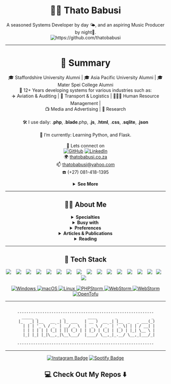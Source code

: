 <!--
**thatobabusi/thatobabusi** is a ✨ _special_ ✨ repository because its `README.md` (this file) appears on your GitHub profile.
-->

<h1 align="center"> 👨‍💻 Thato Babusi</h1>

<p align="center">
    A seasoned Systems Developer by day 🌤️, and an aspiring Music Producer by night🌛.

  <br> 
  <img src="https://komarev.com/ghpvc/?username=thatobabusi" alt="https://github.com/thatobabusi" />
</p>

<hr>

<h1 align="center"> 👨‍ Summary</h1>

<div align="center">

🎓 Staffordshire University Alumni | 🎓 Asia Pacific University Alumni | 🎓 Mater Spei College Alumni <br/>
‍🚀 12+ Years developing systems for various industries such as: <br/>
✈️ Aviation & Auditing |
🚢 Transport & Logistics |
🧑‍🤝‍🧑 Human Resource Management |  
📺 Media and Advertising |
🔬 Research <br/><br/>
🛠️ I use daily: .**php**, .**blade**.php, .**js**, .**html**, .**css**, .**sqlite**, .**json** <br/><br/>
🌱 I’m currently: Learning Python, and Flask.
<br/> <br/>
🔗 Lets connect on
<br/><a href="https://github.com/thatobabusi" target="_blank"><img alt="GitHub" src="https://img.shields.io/badge/-@thatobabusi-181717?style=flat-square&logo=GitHub&logoColor=white"></a>
<a href="https://www.linkedin.com/in/thatobabusi" target="_blank"><img alt="LinkedIn" src="https://img.shields.io/badge/LinkedIn-@thatobabusi-0077B5?style=flat-square&logo=LinkedIn&logoColor=white"></a>
<br/>🌍 <a name="website" href="https://thatobabusi.co.za">thatobabusi.co.za</a>
<br/>📫 thatobabusi@yahoo.com
<br/>☎️ (+27) 081-418-1395

</div>

<div align="center">
<details>
  <summary><b>See More</b></summary>

<div align="left">

```
if (You::lookingFor('PHP Developer')) {

    $requirements = Requirements::for('Systems Developer')
                        ->withExperience(12)
                        ->stack('PHP')
                        ->usingDaily([
                            '.php', '.blade.php', '.js', '.html', '.css', '.sqlite', '.json',
                        ])
                        ->connectVia([
                            'LinkedIn',
                            'GitHub',
                            'Twitter',
                            'Mail',
                        ]);
    
    return Developer::withExperienceIn(stack: 'PHP', experience: 12)
        ->withExperienceIn(stack: 'Laravel', experience: 12)
        ->whoCan(['build APIs', 'design clean architecture', 'maintain systems'])
        ->reachOutOn('LinkedIn', 'GitHub', 'Email')
        ->letsBridgeTheDivide()
        ->letsTalk()
        ->ifWeComeToAnAgreement(function () {
            return Plan::make()
                ->withTimeline('realistic')
                ->withGoals(['solve problems', 'create value', 'scale impact']);
    });
}
```
</div>

</details>
</div>

<hr>

<div align="center">
<h2 align="center"> 👨‍💻 About Me</h2>

<details>
  <summary><b>Specialties</b></summary>

<h2 align="center"> ⚡I specialize in</h2>

<div align="left">

```
Developer::specializesIn()
    ->modernizingLegacySystems()
    ->withScalableArchitecture()
    ->deliveringProjectsEndToEnd()
    ->withFocusOn('maintainability')
    ->conductingTechnicalInspections()
    ->evaluatingSystemsThoroughly()
    ->buildingLaravelPackages()
    ->extendingModulesGracefully();

```
</div>

</details>

<details>
  <summary><b>Busy with</b></summary>

<h2 align="center"> 😀 What's keeping me busy</h2>

<div align="left">

```
Developer::currently()
    ->buildingApisFor('Exciting Day-Job Project')
    ->craftingModules([
        'reusable components',
        'modular architecture',
        'faster prototyping'
    ])
    ->upskilling([
        'Java Fullstack Course',
        'short tech courses',
    ])
    ->seekingCollaboration('Digital Marketer')
    ->toDriveTrafficTo(['Blog', 'Upcoming Project'])
    ->collaboratingWith('trusted developers in my network')
    ->composingInstrumentals('Spring Compilation')
    ->releasingSoon('Spring 2025');
```
</div>

</details>

<details>
  <summary><b>Preferences</b></summary>

<h2 align="center"> 💖 An Ideal Work Day</h2>

<div align="left">

```
if(Day::hasIdealWorkDay(
    IdealWorkDay::start()
        ->remoteWork(true)
        ->coffee('dark', 'sweet')
        ->withMusic('Lo-Fi', 'Chillstep')
        ->withoutCalls()
)) {
    return ResponsesEnum::PERFERCT;
}
```
</div>

</details>


<details>
  <summary><b>Articles & Publications</b></summary>

<div align="center">

# 📝 Articles & Publications
<a href="https://thatobabusi.co.za/blog/php-is-not-dead-dispelling-the-myths">PHP Is Not Dead: Dispelling The Myths</a><br/>
<a href="https://thatobabusi.co.za/blog/how-to-combat-context-switching-for-maximum-developer-productivity">How To Combat Context Switching For Maximum Developer Productivity</a><br/>
<a href="https://thatobabusi.co.za/blog/in-defense-of-the-repository-pattern">In Defense Of The Repository Pattern</a><br/>
<a href="https://thatobabusi.co.za/blog/not-my-fault-still-my-problem-owning-outcomes-beyond-responsibility">Not My Fault, Still My Problem: Owning Outcomes Beyond Responsibility</a><br/>
<a href="https://thatobabusi.co.za/blog/when-explanation-meets-perception-the-real-difference-between-reasons-and-excuses">When Explanation Meets Perception: The Real Difference Between Reasons and Excuses</a><br/>
<a href="https://thatobabusi.co.za/blog/the-art-of-taking-an-l">The Art Of Taking An L</a>


</div>

</details>

<details>
  <summary><b>Reading</b></summary>

<div align="center">

# 📚 Books I'm reading


-  [x] <img src="https://img.shields.io/badge/A Thousand Splendid Suns - Khaled Hosseini-black?style=flat-square&logoColor=white" alt="fiction"><br/>
-  [x] <img src="https://img.shields.io/badge/The Kite Runner - Khaled Hosseini-black?style=flat-square&logoColor=white" alt="fiction"><br/>
-  [x] <img src="https://img.shields.io/badge/I Am Malala - Malala Yousafzai & Christina Lamb-black?style=flat-square&logoColor=white" alt="fiction"><br/>
-  [x] <img src="https://img.shields.io/badge/White Ninja - Eric van Lustbader-black?style=flat-square&logoColor=white" alt="fiction"><br/>
-  [x] <img src="https://img.shields.io/badge/Black Blade - Eric van Lustbader-black?style=flat-square&logoColor=white" alt="fiction"><br/>
-  [x] <img src="https://img.shields.io/badge/Zero - Eric van Lustbader-black?style=flat-square&logoColor=white" alt="fiction"><br/>
-  [ ] <img src="https://img.shields.io/badge/The Jian - Eric van Lustbader-black?style=flat-square&logoColor=white" alt="fiction"><br/>
-  [ ] <img src="https://img.shields.io/badge/Good Strategy Bad Strategy: The Difference and Why It Matter - Richard P. Rumelt-black?style=flat-square&logoColor=white" alt="fiction"><br/>

</div>
</details>


</div>

<hr>

<h2 align="center"> 🔭 Tech Stack </h2>

<p align="center">
  <img src="https://img.shields.io/badge/github%20-%231572B6.svg?&style=for-the-badge&logo=github&logoColor=white" />&nbsp;&nbsp;&nbsp;
  <img src="https://img.shields.io/badge/git%20-%231572B6.svg?&style=for-the-badge&logo=git&logoColor=white" />&nbsp;&nbsp;&nbsp;
  <img src="https://img.shields.io/badge/bitbucket%20-%231572B6.svg?&style=for-the-badge&logo=bitbucket&logoColor=white" />&nbsp;&nbsp;&nbsp;
  <img src="https://img.shields.io/badge/html5%20-%231572B6.svg?&style=for-the-badge&logo=html5&logoColor=white" />&nbsp;&nbsp;&nbsp;
  <img src="https://img.shields.io/badge/bootstrap%20-%231572B6.svg?&style=for-the-badge&logo=bootstrap&logoColor=white" />&nbsp;&nbsp;&nbsp;
  <img src="https://img.shields.io/badge/css%20-%231572B6.svg?&style=for-the-badge&logo=css&logoColor=white" />&nbsp;&nbsp;&nbsp;
  <img src="https://img.shields.io/badge/mysql%20-%231572B6.svg?&style=for-the-badge&logo=mysql&logoColor=white" />&nbsp;&nbsp;&nbsp;
  <img src="https://img.shields.io/badge/mariadb%20-%231572B6.svg?&style=for-the-badge&logo=mariadb&logoColor=white" />&nbsp;&nbsp;&nbsp;
  <img src="https://img.shields.io/badge/javascript%20-%231572B6.svg?&style=for-the-badge&logo=javascript&logoColor=white" />&nbsp;&nbsp;&nbsp;
  <img src="https://img.shields.io/badge/php%20-%231572B6.svg?&style=for-the-badge&logo=php&logoColor=white" />&nbsp;&nbsp;&nbsp;
  <img src="https://img.shields.io/badge/laravel%20-%231572B6.svg?&style=for-the-badge&logo=laravel&logoColor=white" />&nbsp;&nbsp;&nbsp;
  <img src="https://img.shields.io/badge/python%20-%231572B6.svg?&style=for-the-badge&logo=python&logoColor=white" />&nbsp;&nbsp;&nbsp;
  <img src="https://img.shields.io/badge/postman%20-%231572B6.svg?&style=for-the-badge&logo=postman&logoColor=white" />&nbsp;&nbsp;&nbsp;
  <img src="https://img.shields.io/badge/flask%20-%231572B6.svg?&style=for-the-badge&logo=flask&logoColor=white" />&nbsp;&nbsp;&nbsp;
  <img src="https://img.shields.io/badge/tailwind-css%20-%231572B6.svg?&style=for-the-badge&logo=tailwind-css&logoColor=white" />&nbsp;&nbsp;
  <img src="https://img.shields.io/badge/azure-devops%20-%231572B6.svg?&style=for-the-badge&logo=azure&logoColor=white" />&nbsp;&nbsp;&nbsp;
  <img src="https://img.shields.io/badge/cloud-ways%20-%231572B6.svg?&style=for-the-badge&logo=cloud-ways&logoColor=white" />&nbsp;&nbsp;&nbsp;
</p>

<p align="center">
  <a href="https://en.wikipedia.org/wiki/Windows">
    <img src="https://img.shields.io/badge/OS-Windows-informational?style=flat-square&logo=windows&logoColor=white" alt="Windows">
  </a>
  <a href="https://en.wikipedia.org/wiki/MacOS">
    <img src="https://img.shields.io/badge/OS-macOS-informational?style=flat-square&logo=apple&logoColor=white" alt="macOS">
  </a>
  <a href="https://en.wikipedia.org/wiki/Linux">
    <img src="https://img.shields.io/badge/OS-Linux-informational?style=flat-square&logo=linux&logoColor=white" alt="Linux">
  </a>
  <a href="https://code.visualstudio.com/">
    <img src="https://img.shields.io/badge/Editor-PHPStorm-blue?style=flat-square&logo=phpstorm&logoColor=white" alt="PHPStorm">
  </a>
  <a href="https://code.visualstudio.com/">
    <img src="https://img.shields.io/badge/Editor-WebStorm-blue?style=flat-square&logo=webstorm&logoColor=white" alt="WebStorm">
  </a>
  <a href="https://code.visualstudio.com/">
    <img src="https://img.shields.io/badge/Laravel-Homestead-blue?style=flat-square&logo=laravel-homestead&logoColor=white" alt="WebStorm">
  </a>
  <a href="https://code.visualstudio.com/">
    <img src="https://img.shields.io/badge/Infrastructure--as--Code-Bicep--FFDA18?style=flat-square&logo=opentofu&logoColor=white" alt="OpenTofu">
  </a>
</p>



<hr>

<div align="center">

```

------------------------------------------------------------
  _____ _           _          ____        _               _
 |_   _| |__   __ _| |_ ___   | __ )  __ _| |__  _   _ ___(_)
   | | | '_ \ / _` | __/ _ \  |  _ \ / _` | '_ \| | | / __| |
   | | | | | | (_| | || (_) | | |_) | (_| | |_) | |_| \__ \ |
   |_| |_| |_|\__,_|\__\___/  |____/ \__,_|_.__/ \__,_|___/_|

------------------------------------------------------------
```

</div>

<hr>

<!--
# 🔍 Inspiration
<details>
    <summary>Md. Sharif Alam - <a name="github-link" href="https://github.com/Priom7">GitHub and articles</a> </summary>

- Md. Sharif Alam | <a name="github-link" href="https://github.com/Priom7>Md. Sharif Alam</a>
- https://towardsdev.com/instantly-generate-laravel-apis-from-your-database-schema-a-powerful-cli-tool-dcae914b3f24
- https://medium.com/@priom7197/how-i-document-and-track-my-work-with-just-0-01-effort-as-a-software-developer-b99ca75fe73d
- https://pub.towardsai.net/revolutionizing-database-interactions-with-ai-powered-sql-query-generation-da0ac8302207
- https://towardsdev.com/%EF%B8%8F-run-ai-chatbot-locally-with-react-ollama-deepseek-llm-6e762e076f2f
- https://medium.com/@priom7197/the-gatekeeper-of-knowledge-in-corporate-culture-a-reflection-from-the-mid-career-frontlines-d5bcdf44204b
- https://towardsdev.com/custom-pdf-generator-for-question-papers-json2pdf-browserless-rest-api-ad0356cf1ca4
- https://medium.com/@priom7197/%EF%B8%8Fphonetic-algorithms-to-optimize-search-engines-spell-correction-suggestions-and-more-65e06dc991d0
- https://towardsdev.com/laravel2doc-generate-sequence-diagrams-from-your-laravel-application-in-seconds-1-2-84bf8ac8a193
</details>
-->

<div align="center">

[![Instagram Badge](https://img.shields.io/badge/-Instagram-C13584?style=flat&logo=Instagram&logoColor=white)](https://www.instagram.com/thato_babusi/ "Follow on Instagram")
[![Spotify Badge](https://img.shields.io/badge/-Spotify-1DB954?style=flat&logo=Spotify&logoColor=white)](https://open.spotify.com/playlist/2adzEHkhvtXVi151cNYMWr?si=b2e0912258194259 "My Spotify playlists")

</div>

<h2  align="center">💻 Check Out My Repos ⬇️ </h2>

